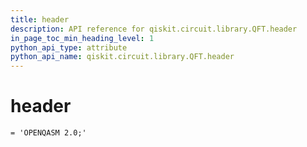 ```yaml
---
title: header
description: API reference for qiskit.circuit.library.QFT.header
in_page_toc_min_heading_level: 1
python_api_type: attribute
python_api_name: qiskit.circuit.library.QFT.header
---
```


# header

<span id="qiskit.circuit.library.QFT.header" />

`= 'OPENQASM 2.0;'`

